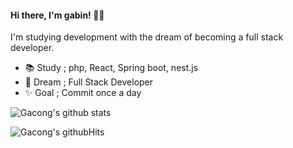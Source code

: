 #### __Hi there, I'm gabin! 👋🏻__
I'm studying development with the dream of becoming a full stack developer.

- 📚 Study ; php, React, Spring boot, nest.js
- 🌱 Dream ; Full Stack Developer
- ✨ Goal  ; Commit once a day




![Gacong's github stats](https://github-readme-stats.vercel.app/api?username=choigabin&theme=slateorange&show_icons=true)


![Gacong's githubHits](https://hits.seeyoufarm.com/api/count/incr/badge.svg?url=https%3A%2F%2Fgithub.com%2Fchoigabin&count_bg=%23F2A128&title_bg=%2336393F&icon=&icon_color=%23E7E7E7&title=hits&edge_flat=false)
